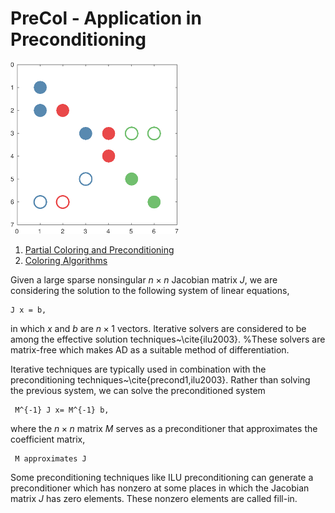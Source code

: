 # PreCol - Application in Preconditioning

![PreCol](doc/images/image.png)
 
 1. [Partial Coloring and Preconditioning](#precol)
 2. [Coloring Algorithms](#colalg)
 &nbsp;
 
 Given a large sparse nonsingular $n\times n$ Jacobian matrix $J$,
 we are considering the solution to the following system of linear equations,
 ```
 J x = b,
 ```
 in which $x$ and $b$ are $n\times 1$ vectors.
 Iterative solvers are considered to be among the effective solution techniques~\cite{ilu2003}.
 %These solvers are matrix-free which makes AD as a suitable method of differentiation.
 
 Iterative techniques are typically used in combination with
 the preconditioning techniques~\cite{precond1,ilu2003}.
 Rather than solving the previous system,
 we can solve the preconditioned system
```
 M^{-1} J x= M^{-1} b,
```
 where the $n \times n$ matrix $M$ serves as a preconditioner that approximates
 the coefficient matrix,

```
 M approximates J
 ```
 Some preconditioning techniques like ILU preconditioning can generate a preconditioner
 which has nonzero at some places in which the Jacobian matrix $J$ has zero elements.
 These nonzero elements are called fill-in.